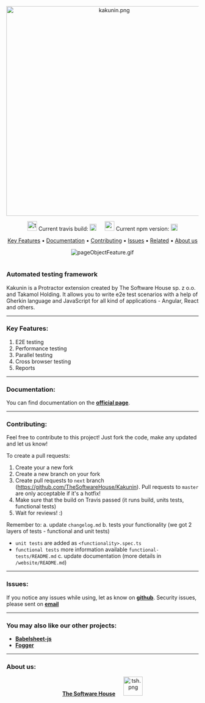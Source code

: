 <p align="center">
  <img src="/data/kakunin_logo.png" alt="kakunin.png" width="550"/>
</p>

<p align="center">
  <img src="/data/travis.png" alt="travis.png" width="25" />
   Current travis build:
  <a href="https://travis-ci.org/TheSoftwareHouse/Kakunin"><img src="https://travis-ci.org/TheSoftwareHouse/Kakunin.svg?branch=master" alt="build status" height="18"></a>
  &emsp;
  <img src="/data/npm.png" alt="npm.png" width="25"/> 
  Current npm version:
  <a href="https://badge.fury.io/js/kakunin"><img src="https://badge.fury.io/js/kakunin.svg" alt="npm version" height="18"></a>
</p>

<p align="center">
  <a href="#key-features">Key Features</a> •
  <a href="#documentation">Documentation</a> •
  <a href="#contributing">Contributing</a> •
  <a href="#issues">Issues</a> •
  <a href="#you-may-also-like-our-other-projects">Related</a> •
  <a href="#about-us">About us</a>
</p>

<p align="center">
  <img src="/data/pageObjectFeature.gif" alt="pageObjectFeature.gif"/>
</p>

<h1>
</h1>

### **Automated testing framework**

Kakunin is a Protractor extension created by The Software House sp. z o.o. and Takamol Holding. It allows you to write e2e test scenarios with a help of Gherkin language and JavaScript for all kind of applications - Angular, React and others.

---

### **Key Features:**

1. E2E testing
2. Performance testing
3. Parallel testing
4. Cross browser testing
5. Reports

---

### **Documentation:**

You can find documentation on the **[official page](https://kakunin.io)**.

---

### **Contributing:**

Feel free to contribute to this project! Just fork the code, make any updated and let us know!

To create a pull requests:
1. Create your a new fork
2. Create a new branch on your fork
3. Create pull requests to `next` branch (https://github.com/TheSoftwareHouse/Kakunin). Pull requests to `master` are only acceptable if it's a hotfix!
4. Make sure that the build on Travis passed (it runs build, units tests, functional tests)
5. Wait for reviews! :)

Remember to:
a. update `changelog.md`
b. tests your functionality (we got 2 layers of tests - functional and unit tests)
- `unit tests` are added as `<functionality>.spec.ts`
- `functional tests` more information available `functional-tests/README.md`
c. update documentation (more details in `/website/README.md`)

---

### **Issues:**

If you notice any issues while using, let as know on **[github](https://github.com/TheSoftwareHouse/Kakunin/issues)**.
Security issues, please sent on <a href="mailto:security.opensource@tsh.io"><b>email</b></a>

---

### **You may also like our other projects:**

- **[Babelsheet-js](https://github.com/TheSoftwareHouse/babelsheet-js)**
- **[Fogger](https://github.com/TheSoftwareHouse/fogger)**

---

### **About us:**

<p align="center">
  <a href="https://tsh.io/pl"><b>The Software House</b></a>
  &emsp;
  <img src="/data/tsh.png" alt="tsh.png" width="50" />
</p>

